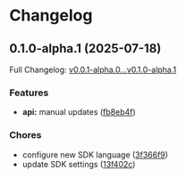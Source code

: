 # Changelog

## 0.1.0-alpha.1 (2025-07-18)

Full Changelog: [v0.0.1-alpha.0...v0.1.0-alpha.1](https://github.com/hdresearch/vers-sdk-ruby/compare/v0.0.1-alpha.0...v0.1.0-alpha.1)

### Features

* **api:** manual updates ([fb8eb4f](https://github.com/hdresearch/vers-sdk-ruby/commit/fb8eb4f2502b98ab5a02cb19f39a9f86785913c6))


### Chores

* configure new SDK language ([3f366f9](https://github.com/hdresearch/vers-sdk-ruby/commit/3f366f980432c6dbc7bbc4f43097d23542e9cd1a))
* update SDK settings ([13f402c](https://github.com/hdresearch/vers-sdk-ruby/commit/13f402cb5ecc80b4daa9dc71f1b98437cd1e1422))
